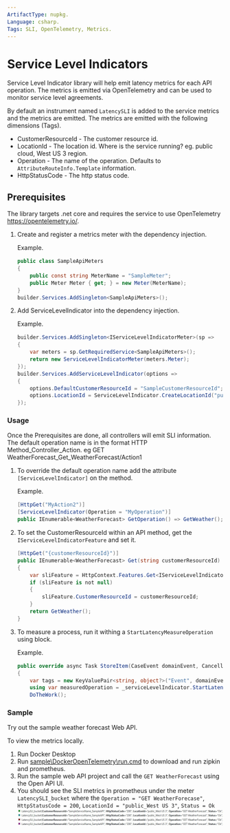```yaml
---
ArtifactType: nupkg.
Language: csharp.
Tags: SLI, OpenTelemetry, Metrics.
---
```


# Service Level Indicators

Service Level Indicator library will help emit latency metrics for each API operation. The metrics is emitted via OpenTelemetry and can be used to monitor service level agreements.

By default an instrument named `LatencySLI` is added to the service metrics and the metrics are emitted. The metrics are emitted with the following dimensions (Tags).

* CustomerResourceId - The customer resource id.
* LocationId - The location id. Where is the service running? eg. public cloud, West US 3 region.
* Operation - The name of the operation. Defaults to `AttributeRouteInfo.Template` information.
* HttpStatusCode - The http status code.


## Prerequisites

The library targets .net core and requires the service to use OpenTelemetry https://opentelemetry.io/.

1. Create and register a metrics meter with the dependency injection.

   Example.

    ``` csharp
    public class SampleApiMeters
    {
        public const string MeterName = "SampleMeter";
        public Meter Meter { get; } = new Meter(MeterName);
    }
    builder.Services.AddSingleton<SampleApiMeters>();
    ```

2. Add ServiceLevelIndicator into the dependency injection.

   Example.

    ``` csharp
    builder.Services.AddSingleton<IServiceLevelIndicatorMeter>(sp =>
    {
        var meters = sp.GetRequiredService<SampleApiMeters>();
        return new ServiceLevelIndicatorMeter(meters.Meter);
    });
    builder.Services.AddServiceLevelIndicator(options =>
    {
        options.DefaultCustomerResourceId = "SampleCustomerResourceId";
        options.LocationId = ServiceLevelIndicator.CreateLocationId("public", "West US 3");
    });

     ```

### Usage

Once the Prerequisites are done, all controllers will emit SLI information.
The default operation name is in the format HTTP Method_Controller_Action. 
eg GET WeatherForecast_Get_WeatherForecast/Action1

1. To override the default operation name add the attribute `[ServiceLevelIndicator]` on the method.

   Example.

    ``` csharp
    [HttpGet("MyAction2")]
    [ServiceLevelIndicator(Operation = "MyOperation")]
    public IEnumerable<WeatherForecast> GetOperation() => GetWeather();
    ```

2. To set the CustomerResourceId within an API method, get the `IServiceLevelIndicatorFeature` and set it.
    ``` csharp
    [HttpGet("{customerResourceId}")]
    public IEnumerable<WeatherForecast> Get(string customerResourceId)
    {
        var sliFeature = HttpContext.Features.Get<IServiceLevelIndicatorFeature>();
        if (sliFeature is not null)
        {
            sliFeature.CustomerResourceId = customerResourceId;
        }
        return GetWeather();
    }
    ```

3. To measure a process, run it withing a `StartLatencyMeasureOperation` using block.

   Example.

    ``` csharp
   public override async Task StoreItem(CaseEvent domainEvent, CancellationToken cancellationToken)
    {
        var tags = new KeyValuePair<string, object?>("Event", domainEvent.GetType().Name);
        using var measuredOperation = _serviceLevelIndicator.StartLatencyMeasureOperation("StoreItem", tags);
        DoTheWork();
    ```

### Sample

Try out the sample weather forecast Web API.

To view the metrics locally.

1. Run Docker Desktop
2. Run [sample\DockerOpenTelemetry\run.cmd](sample\DockerOpenTelemetry\run.cmd) to download and run zipkin and prometheus.
3. Run the sample web API project and call the `GET WeatherForecast` using the Open API UI.
4. You should see the SLI metrics in prometheus under the meter `LatencySLI_bucket` where the `Operation = "GET WeatherForecase"`, `HttpStatusCode = 200`, `LocationId = "public_West US 3"`, `Status = Ok`
![SLI](assets/prometheus.jpg)